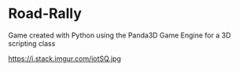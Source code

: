 # Road-Rally
Game created with Python using the Panda3D Game Engine for a 3D scripting class


https://i.stack.imgur.com/iotSQ.jpg
